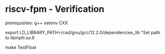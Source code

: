 # riscv-fpm - Verification

prerequisites: g++
    setenv CXX

export LD_LIBRARY_PATH=/cad/gnu/gcc/12.2.0/dependencies_lib
^Set path to libmpfr.so.6

make TestFloat

